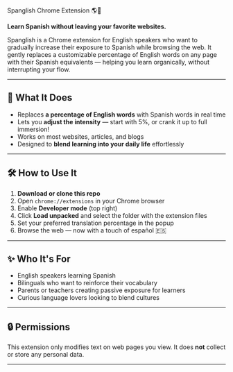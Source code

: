 Spanglish Chrome Extension 🌎🧠

**Learn Spanish without leaving your favorite websites.**

Spanglish is a Chrome extension for English speakers who want to gradually increase their exposure to Spanish while browsing the web. It gently replaces a customizable percentage of English words on any page with their Spanish equivalents — helping you learn organically, without interrupting your flow.

---

## 🧩 What It Does

- Replaces **a percentage of English words** with Spanish words in real time
- Lets you **adjust the intensity** — start with 5%, or crank it up to full immersion!
- Works on most websites, articles, and blogs
- Designed to **blend learning into your daily life** effortlessly

---

## 🛠 How to Use It

1. **Download or clone this repo**
2. Open `chrome://extensions` in your Chrome browser
3. Enable **Developer mode** (top right)
4. Click **Load unpacked** and select the folder with the extension files
5. Set your preferred translation percentage in the popup
6. Browse the web — now with a touch of español 🇪🇸

---

## ✨ Who It's For

- English speakers learning Spanish
- Bilinguals who want to reinforce their vocabulary
- Parents or teachers creating passive exposure for learners
- Curious language lovers looking to blend cultures

---

## 🔒 Permissions

This extension only modifies text on web pages you view. It does **not** collect or store any personal data.

---

